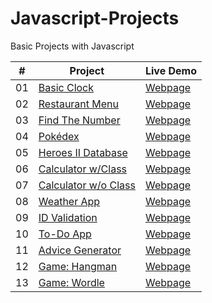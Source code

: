# Javascript-Projects
Basic Projects with Javascript

|  #  | Project                                                                                 | Live Demo                                                           |
| :-: | --------------------------------------------------------------------------------------- | ------------------------------------------------------------------- |
| 01  | [Basic Clock](https://github.com/Raven-Isaac-Finch/Basic-Clock)                         | [Webpage](https://raven-isaac-finch.github.io/Basic-Clock/)         |
| 02  | [Restaurant Menu](https://github.com/Raven-Isaac-Finch/Restaurant-Menu)                 | [Webpage](https://raven-isaac-finch.github.io/Restaurant-Menu/)     |
| 03  | [Find The Number](https://github.com/Raven-Isaac-Finch/Find-The-Number)                 | [Webpage](https://raven-isaac-finch.github.io/Find-The-Number/)     |
| 04  | [Pokédex](https://github.com/Raven-Isaac-Finch/Pokedex)                                 | [Webpage](https://raven-isaac-finch.github.io/Pokedex/)             |
| 05  | [Heroes II Database](https://github.com/Raven-Isaac-Finch/Heroes-II-Databse)            | [Webpage](https://raven-isaac-finch.github.io/Heroes-II-Databse/)   |
| 06  | [Calculator w/Class](https://github.com/Raven-Isaac-Finch/Calculator)                   | [Webpage](https://raven-isaac-finch.github.io/Calculator/)          |
| 07  | [Calculator w/o Class](https://github.com/Raven-Isaac-Finch/My-Calculator)              | [Webpage](https://raven-isaac-finch.github.io/My-Calculator/)       |
| 08  | [Weather App](https://github.com/Raven-Isaac-Finch/Weather-Application)                 | [Webpage](https://raven-isaac-finch.github.io/Weather-Application/) |
| 09  | [ID Validation](https://github.com/Raven-Isaac-Finch/TR-Identity-Number-Validation)     | [Webpage](https://raven-isaac-finch.github.io/TR-Identity-Number-Validation/) |
| 10  | [To-Do App](https://github.com/Raven-Isaac-Finch/Bootstrap-To-Do-App)                   | [Webpage](https://raven-isaac-finch.github.io/Bootstrap-To-Do-App/) |
| 11  | [Advice Generator](https://github.com/Raven-Isaac-Finch/Advice-Generator)               | [Webpage](https://raven-isaac-finch.github.io/Advice-Generator/)    |
| 12  | [Game: Hangman](https://github.com/Raven-Isaac-Finch/Hangman-App)                       | [Webpage](https://raven-isaac-finch.github.io/Hangman-App/)         |
| 13  | [Game: Wordle](https://github.com/Raven-Isaac-Finch/Wordle-Clone)                       | [Webpage](https://raven-isaac-finch.github.io/Wordle-Clone/)        |
